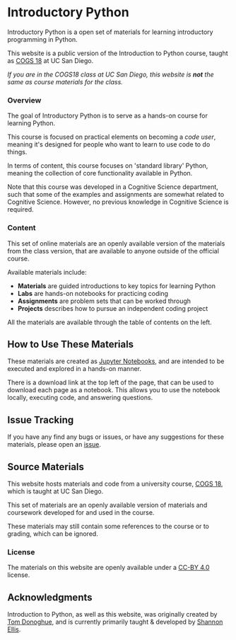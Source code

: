 # Introductory Python

Introductory Python is a open set of materials for learning introductory programming in Python.

This website is a public version of the Introduction to Python course, taught as
[COGS 18](https://github.com/COGS18/)
at UC San Diego.

_If you are in the COGS18 class at UC San Diego, this website is **not** the same as course materials for the class._

### Overview

The goal of Introductory Python is to serve as a hands-on course for learning Python.

This course is focused on practical elements on becoming a _code user_, meaning it's
designed for people who want to learn to use code to do things.

In terms of content, this course focuses on 'standard library' Python, meaning the
collection of core functionality available in Python.

Note that this course was developed in a Cognitive Science department, such that
some of the examples and assignments are somewhat related to Cognitive Science.
However, no previous knowledge in Cognitive Science is required.

### Content

This set of online materials are an openly available version of the materials from the class version,
that are available to anyone outside of the official course.

Available materials include:

- **Materials** are guided introductions to key topics for learning Python
- **Labs** are hands-on notebooks for practicing coding
- **Assignments** are problem sets that can be worked through
- **Projects** describes how to pursue an independent coding project

All the materials are available through the table of contents on the left.

## How to Use These Materials

These materials are created as
[Jupyter Notebooks](https://jupyter.org),
and are intended to be executed and explored in a hands-on manner.

There is a download link at the top left of the page, that can be used to download each page as a notebook.
This allows you to use the notebook locally, executing code, and answering questions.

## Issue Tracking

If you have any find any bugs or issues, or have any suggestions for these materials, please open an
[issue](https://github.com/IntroductoryPython/Site/issues).

## Source Materials

This website hosts materials and code from a university course,
[COGS 18](https://github.com/COGS18/),
which is taught at UC San Diego.

This set of materials are an openly available version of materials and coursework developed for and used in the course.

These materials may still contain some references to the course or to grading, which can be ignored.

### License

The materials on this website are openly available under a
[CC-BY 4.0](https://creativecommons.org/licenses/by/4.0/) license.

## Acknowledgments

Introduction to Python, as well as this website, was originally created by
[Tom Donoghue](https://tomdonoghue.github.io/), and is currently primarily taught & developed by
[Shannon Ellis](http://www.shanellis.com/).
